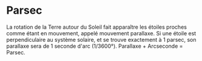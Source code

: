 # Parsec

La rotation de la Terre autour du Soleil fait apparaître les étoiles proches
comme étant en mouvement, appelé mouvement parallaxe. Si une étoile est
perpendiculaire au système solaire, et se trouve exactement à 1 parsec, son
parallaxe sera de 1 seconde d'arc (1/3600°). Parallaxe + Arcseconde = Parsec.

